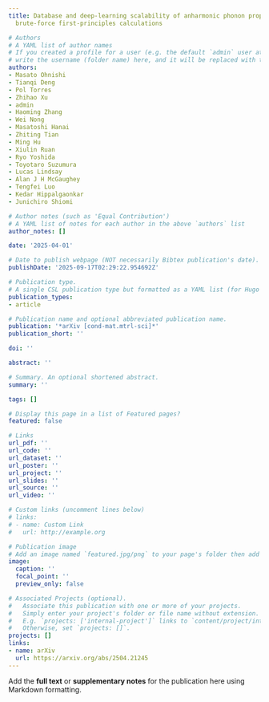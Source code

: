 ```yaml
---
title: Database and deep-learning scalability of anharmonic phonon properties by automated
  brute-force first-principles calculations

# Authors
# A YAML list of author names
# If you created a profile for a user (e.g. the default `admin` user at `content/authors/admin/`), 
# write the username (folder name) here, and it will be replaced with their full name and linked to their profile.
authors:
- Masato Ohnishi
- Tianqi Deng
- Pol Torres
- Zhihao Xu
- admin
- Haoming Zhang
- Wei Nong
- Masatoshi Hanai
- Zhiting Tian
- Ming Hu
- Xiulin Ruan
- Ryo Yoshida
- Toyotaro Suzumura
- Lucas Lindsay
- Alan J H McGaughey
- Tengfei Luo
- Kedar Hippalgaonkar
- Junichiro Shiomi

# Author notes (such as 'Equal Contribution')
# A YAML list of notes for each author in the above `authors` list
author_notes: []

date: '2025-04-01'

# Date to publish webpage (NOT necessarily Bibtex publication's date).
publishDate: '2025-09-17T02:29:22.954692Z'

# Publication type.
# A single CSL publication type but formatted as a YAML list (for Hugo requirements).
publication_types:
- article

# Publication name and optional abbreviated publication name.
publication: '*arXiv [cond-mat.mtrl-sci]*'
publication_short: ''

doi: ''

abstract: ''

# Summary. An optional shortened abstract.
summary: ''

tags: []

# Display this page in a list of Featured pages?
featured: false

# Links
url_pdf: ''
url_code: ''
url_dataset: ''
url_poster: ''
url_project: ''
url_slides: ''
url_source: ''
url_video: ''

# Custom links (uncomment lines below)
# links:
# - name: Custom Link
#   url: http://example.org

# Publication image
# Add an image named `featured.jpg/png` to your page's folder then add a caption below.
image:
  caption: ''
  focal_point: ''
  preview_only: false

# Associated Projects (optional).
#   Associate this publication with one or more of your projects.
#   Simply enter your project's folder or file name without extension.
#   E.g. `projects: ['internal-project']` links to `content/project/internal-project/index.md`.
#   Otherwise, set `projects: []`.
projects: []
links:
- name: arXiv
  url: https://arxiv.org/abs/2504.21245
---
```


Add the **full text** or **supplementary notes** for the publication here using Markdown formatting.
